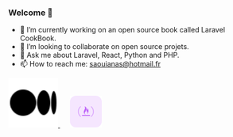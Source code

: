 ### Welcome 👋

<!--
**Anas-debug/Anas-debug** is a ✨ _special_ ✨ repository because its `README.md` (this file) appears on your GitHub profile.

Here are some ideas to get you started:

- 🔭 I’m currently working on ...
- 🌱 I’m currently learning ...
- 👯 I’m looking to collaborate on ...
- 🤔 I’m looking for help with ...
- 💬 Ask me about ...
- 📫 How to reach me: ...
- 😄 Pronouns: ...
- ⚡ Fun fact: ...
-->
- 🔭 I’m currently working on an open source book called Laravel CookBook.
- 👯 I’m looking to collaborate on open source projets.
- 💬 Ask me about Laravel, React, Python and PHP.
- 📫 How to reach me: saouianas@hotmail.fr

<a href="https://medium.com/@saouianas" target = "_blank">
  <img src="https://github.com/Anas-debug/profile-images/blob/main/icons8-medium-64.png"  style ="width:100px; height:100px" alt ="Medium_logo" />
</a>
<a href ="https://www.freecodecamp.org/mr-robot" target = "_blank">
  <img src="https://github.com/Anas-debug/profile-images/blob/main/icons8-freecodecamp-a-non-profit-organization-that-consists-of-an-interactive-learning-web-platform-64.png" style= "margin-left: 20px" />
</a>
